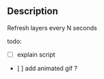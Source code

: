 ## Description

Refresh layers every N seconds

todo:

* [ ] explain script
* [ ] add animated gif ?
